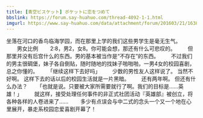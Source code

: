 ```yaml
---
title: [青空ビスケット] ポケットに恋をつめて
bbslink: https://forum.say-huahuo.com/thread-4092-1-1.html
imgurl: https://www.say-huahuo.com/data/attachment/forum/201603/21/163809n81xspp11gc0xz2z.jpg
---
```


坐落在河口的香鸟临海学园，而在那里上学的我们这些男学生是毫无生气。
　　男女比例
　　2:8，男2，女8。你可能会想，那还有什么可悲叹的。
　　但那里并没有后宫什么的东西。男的基本被当作是“不存在”的东西。
　　不过我们的男主很碉堡，妹子各自倒贴，随时随地的找妹子啪啪啪，一男4女的校园喜剧，总之你懂的。
　　「继续这样下去好吗」
　　少数的男性友人这样说了。 当然不好啊。 这样下去的话以后的校园生活就是一片黑暗。
　　还有两年啊。 但还有什么办法？
　　「也就是说。只要被大家所需要就行了啊。我们的目标是……英雄！」
　　就这样，接受处理任何事件的非正式社团活动『英雄部』被创立，将各种各样的人卷进来了……
　　多少有点误会与中二式的念头一个又一个地在心里展开，暴走系校园恋爱喜剧开幕了！<!--more-->
